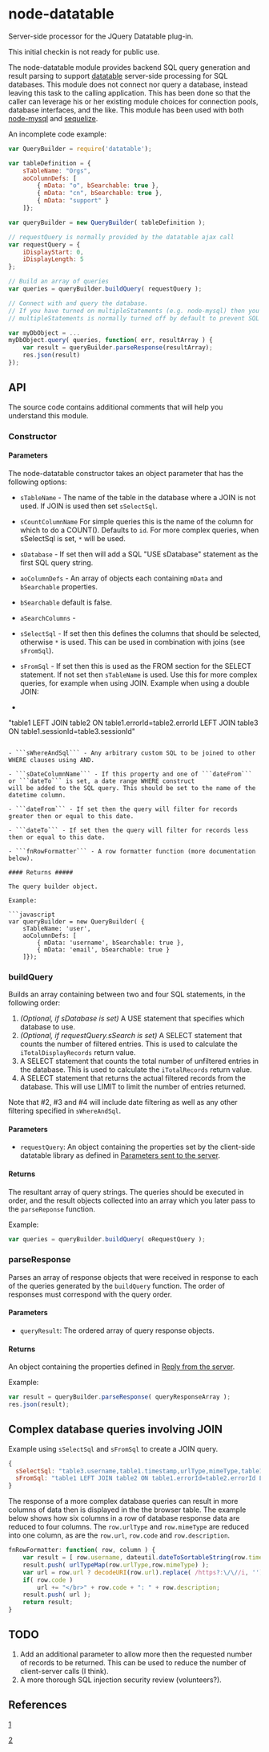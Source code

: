node-datatable
==============

Server-side processor for the JQuery Datatable plug-in.

This initial checkin is not ready for public use.

The node-datatable module provides backend SQL query generation and result parsing to support
[datatable](http://datatables.net/usage/server-side) server-side processing for SQL databases.
This module does not connect nor query a database, instead leaving this task to the calling application.
This has been done so that the caller can leverage his or her existing module choices for connection pools,
database interfaces, and the like. This module has been used with
both [node-mysql](https://github.com/felixge/node-mysql) and [sequelize](http://sequelizejs.com).

An incomplete code example:

```javascript
var QueryBuilder = require('datatable');

var tableDefinition = {
    sTableName: "Orgs",
    aoColumnDefs: [
        { mData: "o", bSearchable: true },
        { mData: "cn", bSearchable: true },
        { mData: "support" }
    ]};

var queryBuilder = new QueryBuilder( tableDefinition );

// requestQuery is normally provided by the datatable ajax call
var requestQuery = {
    iDisplayStart: 0,
    iDisplayLength: 5
};

// Build an array of queries
var queries = queryBuilder.buildQuery( requestQuery );

// Connect with and query the database.
// If you have turned on multipleStatements (e.g. node-mysql) then you may join the queries into one string.
// multipleStatements is normally turned off by default to prevent SQL injections.

var myDbObject = ...
myDbObject.query( queries, function( err, resultArray ) {
    var result = queryBuilder.parseResponse(resultArray);
    res.json(result)
});

```

## API ##

The source code contains additional comments that will help you understand this module.

### Constructor ###

#### Parameters ####

The node-datatable constructor takes an object parameter that has the following options:

- ```sTableName``` - The name of the table in the database where a JOIN is not used. If JOIN is used then set ```sSelectSql```.

- ```sCountColumnName``` For simple queries this is the name of the column for which to do a COUNT(). Defaults to ```id```.
For more complex queries, when sSelectSql is set, ```*``` will be used.

- ```sDatabase``` - If set then will add a SQL "USE sDatabase" statement as the first SQL query string.

- ```aoColumnDefs``` - An array of objects each containing ```mData``` and ```bSearchable``` properties.

- ```bSearchable``` default is false.

- ```aSearchColumns``` -

- ```sSelectSql``` - If set then this defines the columns that should be selected, otherwise ```*``` is used. This can be
used in combination with joins (see ```sFromSql```).

- ```sFromSql``` - If set then this is used as the FROM section for the SELECT statement. If not set then ```sTableName```
is used. Use this for more complex queries, for example when using JOIN. Example when using a double JOIN:

- ```javascript
"table1 LEFT JOIN table2 ON table1.errorId=table2.errorId LEFT JOIN table3 ON table1.sessionId=table3.sessionId"
```

- ```sWhereAndSql``` - Any arbitrary custom SQL to be joined to other WHERE clauses using AND.

- ```sDateColumnName``` - If this property and one of ```dateFrom``` or ```dateTo``` is set, a date range WHERE construct
will be added to the SQL query. This should be set to the name of the datetime column.

- ```dateFrom``` - If set then the query will filter for records greater then or equal to this date.

- ```dateTo``` - If set then the query will filter for records less then or equal to this date.

- ```fnRowFormatter``` - A row formatter function (more documentation below).

#### Returns #####

The query builder object.

Example:

```javascript
var queryBuilder = new QueryBuilder( {
    sTableName: 'user',
    aoColumnDefs: [
        { mData: 'username', bSearchable: true },
        { mData: 'email', bSearchable: true }
    ]});
```

### buildQuery ###

Builds an array containing between two and four SQL statements, in the following order:

1. _(Optional, if sDatabase is set)_ A USE statement that specifies which database to use.
2. _(Optional, if requestQuery.sSearch is set)_ A SELECT statement that counts the number of filtered entries.
This is used to calculate the ```iTotalDisplayRecords``` return value.
3. A SELECT statement that counts the total number of unfiltered entries in the database. This is used to calculate
the ```iTotalRecords``` return value.
4. A SELECT statement that returns the actual filtered records from the database. This will use LIMIT to limit the number
of entries returned.

Note that #2, #3 and #4 will include date filtering as well as any other filtering specified in ```sWhereAndSql```.

#### Parameters ####

- ```requestQuery```: An object containing the properties set by the client-side datatable library as defined in [Parameters sent to the server](http://datatables.net/usage/server-side).

#### Returns #####

The resultant array of query strings. The queries should be executed in order, and the result objects collected into an array which you later pass to the ```parseReponse``` function. 

Example:

```javascript
var queries = queryBuilder.buildQuery( oRequestQuery );
```

### parseResponse ###

Parses an array of response objects that were received in response to each of the queries generated by the ```buildQuery``` function. The order of responses must correspond with the query order.

#### Parameters ####

- ```queryResult```: The ordered array of query response objects.

#### Returns #####

An object containing the properties defined in [Reply from the server](http://datatables.net/usage/server-side).

Example:

```javascript
var result = queryBuilder.parseResponse( queryResponseArray );
res.json(result);
```

## Complex database queries involving JOIN ##

Example using ```sSelectSql``` and ```sFromSql``` to create a JOIN query.

```javascript
{
  sSelectSql: "table3.username,table1.timestamp,urlType,mimeType,table1.table3Id,url,table2.code,table2.description",
  sFromSql: "table1 LEFT JOIN table2 ON table1.errorId=table2.errorId LEFT JOIN table3 ON table1.sessionId=table3.sessionId",
}
```

The response of a more complex database queries can result in more columns of data then is displayed in the
the browser table. The example below shows how six columns in a row of database response data are reduced to four columns.
The ```row.urlType``` and ```row.mimeType``` are reduced into one column, as are the ```row.url```, ```row.code```
and ```row.description```.

```javascript
fnRowFormatter: function( row, column ) {
    var result = [ row.username, dateutil.dateToSortableString(row.timestamp) ];
    result.push( urlTypeMap(row.urlType,row.mimeType) );
    var url = row.url ? decodeURI(row.url).replace( /https?:\/\//i, '') : "";
    if( row.code )
        url += "</br>" + row.code + ": " + row.description;
    result.push( url );
    return result;
}
```

## TODO ##

1. Add an additional parameter to allow more then the requested number of records to be returned. This can be used to reduce the
number of client-server calls (I think).
2. A more thorough SQL injection security review (volunteers?).

## References ##

[1](http://datatables.net/usage/server-side)

[2](http://datatables.net/forums/discussion/4214/solved-how-to-handle-large-datasets/p1)